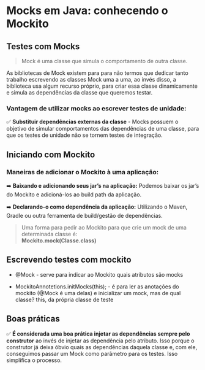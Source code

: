 # Mocks em Java: conhecendo o Mockito

## Testes com Mocks
> Mock é uma classe que simula o comportamento de outra classe.

As bibliotecas de Mock existem para para não termos que dedicar tanto trabalho escrevendo as classes Mock uma a uma, ao invés disso, a biblioteca usa algum recurso próprio, para criar essa classe dinamicamente e simula as dependências da classe que queremos testar.

### Vantagem de utilizar mocks ao escrever testes de unidade:
✅ <strong>Substituir dependências externas da classe</strong> - Mocks possuem o objetivo de simular comportamentos das dependências de uma classe, para que os testes de unidade não se tornem testes de integração.

## Iniciando com Mockito
### Maneiras de adicionar o Mockito à uma aplicação:
➡️ <strong>Baixando e adicionando seus jar’s na aplicação:</strong> Podemos baixar os jar’s do Mockito e adicioná-los ao build path da aplicação.

➡️ <strong>Declarando-o como dependência da aplicação:</strong> Utilizando o Maven, Gradle ou outra ferramenta de build/gestão de dependências.

> Uma forma para pedir ao Mockito para que crie um mock de uma determinada classe é:<br>
<strong>Mockito.mock(Classe.class)</strong>

## Escrevendo testes com mockito
* @Mock - serve para indicar ao Mockito quais atributos são mocks

* MockitoAnnotetions.initMocks(this); - 
é para ler as anotações do mockito (@Mock é uma delas) e inicializar um mock, mas de qual classe? this, da própria classe de teste


## Boas práticas
✅ <strong>É considerada uma boa prática injetar as dependências sempre pelo construtor</strong> ao invés de injetar as dependência pelo atributo. Isso porque o construtor já deixa óbvio quais as dependências daquela classe e, com ele, conseguimos passar um Mock como parâmetro para os testes. Isso simplifica o processo.